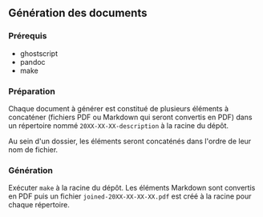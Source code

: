 ## Génération des documents

### Prérequis

* ghostscript
* pandoc
* make

### Préparation

Chaque document à générer est constitué de plusieurs éléments à concaténer
(fichiers PDF ou Markdown qui seront convertis en PDF) dans un répertoire nommé
`20XX-XX-XX-description` à la racine du dépôt.

Au sein d'un dossier, les éléments seront concaténés dans l'ordre de leur nom
de fichier.

### Génération

Exécuter `make` à la racine du dépôt.  Les éléments Markdown sont convertis en
PDF puis un fichier `joined-20XX-XX-XX-XX.pdf` est créé à la racine pour chaque
répertoire.
